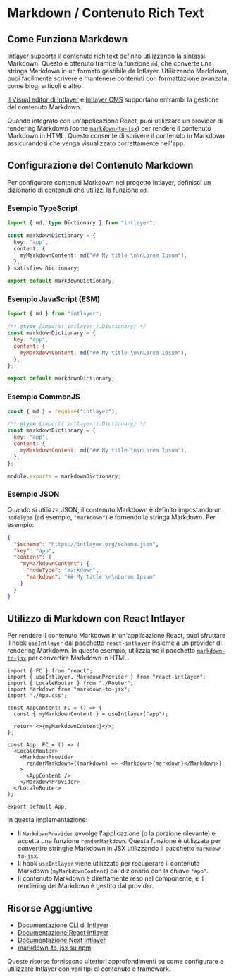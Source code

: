 # Markdown / Contenuto Rich Text

## Come Funziona Markdown

Intlayer supporta il contenuto rich text definito utilizzando la sintassi Markdown. Questo è ottenuto tramite la funzione `md`, che converte una stringa Markdown in un formato gestibile da Intlayer. Utilizzando Markdown, puoi facilmente scrivere e mantenere contenuti con formattazione avanzata, come blog, articoli e altro.

[Il Visual editor di Intlayer](https://github.com/aymericzip/intlayer/blob/main/docs/it/intlayer_visual_editor.md) e [Intlayer CMS](https://github.com/aymericzip/intlayer/blob/main/docs/it/intlayer_CMS.md) supportano entrambi la gestione del contenuto Markdown.

Quando integrato con un'applicazione React, puoi utilizzare un provider di rendering Markdown (come [`markdown-to-jsx`](https://www.npmjs.com/package/markdown-to-jsx)) per rendere il contenuto Markdown in HTML. Questo consente di scrivere il contenuto in Markdown assicurandosi che venga visualizzato correttamente nell'app.

## Configurazione del Contenuto Markdown

Per configurare contenuti Markdown nel progetto Intlayer, definisci un dizionario di contenuti che utilizzi la funzione `md`.

### Esempio TypeScript

```typescript fileName="markdownDictionary.content.ts" contentDeclarationFormat="typescript"
import { md, type Dictionary } from "intlayer";

const markdownDictionary = {
  key: "app",
  content: {
    myMarkdownContent: md("## My title \n\nLorem Ipsum"),
  },
} satisfies Dictionary;

export default markdownDictionary;
```

### Esempio JavaScript (ESM)

```javascript fileName="markdownDictionary.content.mjs" contentDeclarationFormat="esm"
import { md } from "intlayer";

/** @type {import('intlayer').Dictionary} */
const markdownDictionary = {
  key: "app",
  content: {
    myMarkdownContent: md("## My title \n\nLorem Ipsum"),
  },
};

export default markdownDictionary;
```

### Esempio CommonJS

```javascript fileName="markdownDictionary.content.cjs" contentDeclarationFormat="commonjs"
const { md } = require("intlayer");

/** @type {import('intlayer').Dictionary} */
const markdownDictionary = {
  key: "app",
  content: {
    myMarkdownContent: md("## My title \n\nLorem Ipsum"),
  },
};

module.exports = markdownDictionary;
```

### Esempio JSON

Quando si utilizza JSON, il contenuto Markdown è definito impostando un `nodeType` (ad esempio, `"markdown"`) e fornendo la stringa Markdown. Per esempio:

```json fileName="markdownDictionary.content.json" contentDeclarationFormat="json"
{
  "$schema": "https://intlayer.org/schema.json",
  "key": "app",
  "content": {
    "myMarkdownContent": {
      "nodeType": "markdown",
      "markdown": "## My title \n\nLorem Ipsum"
    }
  }
}
```

## Utilizzo di Markdown con React Intlayer

Per rendere il contenuto Markdown in un'applicazione React, puoi sfruttare il hook `useIntlayer` dal pacchetto `react-intlayer` insieme a un provider di rendering Markdown. In questo esempio, utilizziamo il pacchetto [`markdown-to-jsx`](https://www.npmjs.com/package/markdown-to-jsx) per convertire Markdown in HTML.

```tsx fileName="App.tsx" codeFormat="typescript"
import { FC } from "react";
import { useIntlayer, MarkdownProvider } from "react-intlayer";
import { LocaleRouter } from "./Router";
import Markdown from "markdown-to-jsx";
import "./App.css";

const AppContent: FC = () => {
  const { myMarkdownContent } = useIntlayer("app");

  return <>{myMarkdownContent}</>;
};

const App: FC = () => (
  <LocaleRouter>
    <MarkdownProvider
      renderMarkdown={(markdown) => <Markdown>{markdown}</Markdown>}
    >
      <AppContent />
    </MarkdownProvider>
  </LocaleRouter>
);

export default App;
```

In questa implementazione:

- Il `MarkdownProvider` avvolge l'applicazione (o la porzione rilevante) e accetta una funzione `renderMarkdown`. Questa funzione è utilizzata per convertire stringhe Markdown in JSX utilizzando il pacchetto `markdown-to-jsx`.
- Il hook `useIntlayer` viene utilizzato per recuperare il contenuto Markdown (`myMarkdownContent`) dal dizionario con la chiave `"app"`.
- Il contenuto Markdown è direttamente reso nel componente, e il rendering del Markdown è gestito dal provider.

## Risorse Aggiuntive

- [Documentazione CLI di Intlayer](https://github.com/aymericzip/intlayer/blob/main/docs/it/intlayer_cli.md)
- [Documentazione React Intlayer](https://github.com/aymericzip/intlayer/blob/main/docs/it/intlayer_with_create_react_app.md)
- [Documentazione Next Intlayer](https://github.com/aymericzip/intlayer/blob/main/docs/it/intlayer_with_nextjs_15.md)
- [markdown-to-jsx su npm](https://www.npmjs.com/package/markdown-to-jsx)

Queste risorse forniscono ulteriori approfondimenti su come configurare e utilizzare Intlayer con vari tipi di contenuto e framework.
